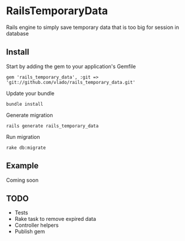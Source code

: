 RailsTemporaryData
==================

Rails engine to simply save temporary data that is too big for session in database

Install
-------

Start by adding the gem to your application's Gemfile

    gem 'rails_temporary_data', :git => 'git://github.com/vlado/rails_temporary_data.git'

Update your bundle

    bundle install
    
Generate migration

    rails generate rails_temporary_data
  
Run migration

    rake db:migrate
    
Example
-------

Coming soon


TODO
----

* Tests
* Rake task to remove expired data
* Controller helpers
* Publish gem